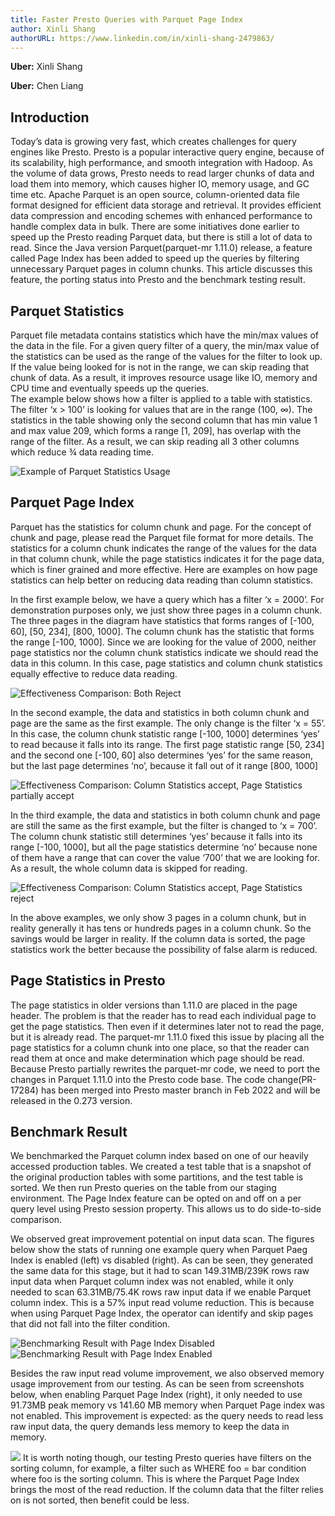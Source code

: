 ```yaml
---
title: Faster Presto Queries with Parquet Page Index
author: Xinli Shang
authorURL: https://www.linkedin.com/in/xinli-shang-2479863/
---
```

**Uber:** Xinli Shang

**Uber:** Chen Liang

## Introduction
Today’s data is growing very fast, which creates challenges for query engines like Presto.  Presto is a popular interactive query engine, because of its scalability, high performance, and smooth integration with Hadoop. As the volume of data grows, Presto needs to read larger chunks of data and load them into memory, which causes higher IO, memory usage, and GC time etc.
Apache Parquet is an open source, column-oriented data file format designed for efficient data storage and retrieval. It provides efficient data compression and encoding schemes with enhanced performance to handle complex data in bulk.
There are some initiatives done earlier to speed up the Presto reading Parquet data, but there is still a lot of data to read. Since the Java version Parquet(parquet-mr 1.11.0) release, a feature called Page Index has been added to speed up the queries by filtering unnecessary Parquet pages in column chunks.
This article discusses this feature, the porting status into Presto and the benchmark testing result. 

##  Parquet Statistics
Parquet file metadata contains statistics which have the min/max values of the data in the file. For a given query filter of a query,  the min/max value of the statistics can be used as the range of the values for the filter to look up. If the value being looked for is not in the range, we can skip reading that chunk of data. As a result, it improves resource usage like IO, memory and CPU time and eventually speeds up the queries.  
The example below shows how a filter is applied to a table with statistics. The filter ‘x > 100’ is looking for values that are in the range (100, ∞). The statistics in the table showing only the second  column that has min value 1 and  max value 209, which forms a range [1, 209], has overlap with the range of the filter. As a result, we can  skip reading all 3 other columns which reduce ¾ data reading time.

![Example of Parquet Statistics Usage](/img/blog/2022-05-10-faster-presto-queries-with-parquet-page-index/image3.png)

## Parquet Page Index 
Parquet has the statistics for column chunk and page. For the concept of chunk and page, please read the Parquet file format for more details. The statistics for a column chunk indicates the range of the values for the data in that column chunk, while the page statistics indicates it for the page data, which is finer grained and more effective.  Here are examples on how page statistics can help better on reducing data reading than column statistics.

In the first example below, we have a query which has a filter ‘x = 2000’. For demonstration purposes only, we just show three pages in a column chunk. The three pages in the diagram have statistics that forms ranges of [-100, 60],  [50, 234], [800, 1000]. The column chunk has the statistic that forms the range [-100, 1000]. Since we are looking for the value of 2000, neither page statistics nor the column chunk statistics indicate we should read the data in this column. In this case, page statistics and column chunk statistics equally effective to reduce data reading. 

![Effectiveness Comparison: Both Reject](/img/blog/2022-05-10-faster-presto-queries-with-parquet-page-index/image8.png)

In the second example, the data and statistics in both column chunk and page are the same as the first example. The only change is the filter ‘x = 55’.  In this case, the column chunk statistic range [-100, 1000] determines ‘yes’ to read because it falls into its range. The first page statistic range [50, 234] and the second one [-100, 60]  also determines ‘yes’ for the same reason, but the last page determines ‘no’, because it fall out of it range [800, 1000]

![Effectiveness Comparison: Column Statistics accept, Page Statistics partially accept](/img/blog/2022-05-10-faster-presto-queries-with-parquet-page-index/image5.png)

In the third example, the data and statistics in both column chunk and page are still the same as the first example, but the filter is changed to ‘x =  700’. The column chunk statistic still determines ‘yes’ because it falls into its range [-100, 1000], but all the page statistics determine ‘no’ because none of them have a range that can cover the value ‘700’ that we are looking for. As a result, the whole column data is skipped for reading. 

![Effectiveness Comparison: Column Statistics accept, Page Statistics reject](/img/blog/2022-05-10-faster-presto-queries-with-parquet-page-index/image6.png)

In the above examples, we only show 3 pages in a column chunk, but in reality generally it has tens or hundreds pages in a column chunk. So the savings would be larger in reality. If the column data is sorted, the page statistics work the better because the possibility of false alarm is reduced.   

## Page Statistics in Presto
The page statistics in older versions than 1.11.0 are placed in the page header. The problem is that the reader has to read each individual page to get the page statistics. Then even if it determines later not to read the page, but it is already read. The parquet-mr 1.11.0 fixed this issue by placing all the page statistics for a column chunk into one place, so that the reader can read them at once and make determination which page should be read.
Because Presto partially rewrites the parquet-mr code, we need to port the changes in Parquet 1.11.0 into the Presto code base. The code change(PR-17284) has been merged into Presto master branch in Feb 2022 and will be released in the 0.273 version.

## Benchmark Result
We benchmarked the Parquet column index based on one of our heavily accessed production tables. We created a test table that is a snapshot of the original production tables with some partitions, and the test table is sorted. We then run Presto queries on the table from our staging environment. The Page Index feature can be opted on and off on a per query level using Presto session property. This allows us to do side-to-side comparison.

We observed great improvement potential on input data scan. The figures below show the stats of running one example query when Parquet Paeg Index is enabled (left) vs disabled (right). As can be seen, they generated the same data for this stage, but it had to scan 149.31MB/239K rows raw input data when Parquet column index was not enabled, while it only needed to scan 63.31MB/75.4K rows raw input data if we enable Parquet column index. This is a 57% input read volume reduction. This is because when using Parquet Page Index, the operator can identify and skip pages that did not fall into the filter condition.

![Benchmarking Result with Page Index Disabled](/img/blog/2022-05-10-faster-presto-queries-with-parquet-page-index/image2.png)
![Benchmarking Result with Page Index Enabled](/img/blog/2022-05-10-faster-presto-queries-with-parquet-page-index/image1.png)

Besides the raw input read volume improvement, we also observed memory usage improvement from our testing. As can be seen from screenshots below, when enabling Parquet Page Index (right), it only needed to use 91.73MB peak memory vs 141.60 MB memory when Parquet Page index was not enabled. This improvement is expected: as the query needs to read less raw input data,  the query demands less memory to keep the data in memory.

![](/img/blog/2022-05-10-faster-presto-queries-with-parquet-page-index/image4.png)
It is worth noting though, our testing Presto queries have filters on the sorting column, for example, a filter such as WHERE foo = bar condition where foo is the sorting column. This is where the Parquet Page Index brings the most of the read reduction. If the column data that the filter relies on is not sorted, then benefit could be less. 